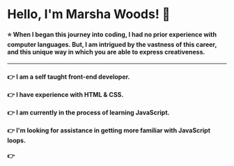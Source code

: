 <!DOCTYPE html>
<html lang="en">
    <head>
    <meta charset="UTF-8">
    <meta name="viewport" content="width=device-width, initial-scale=1.0">
    <meta http-equiv="X-UA-Compatible" content="ie=edge">
        <link rel="stylesheet" href="style.css">
 </head>
    
 <body>
     <h1> Hello, I'm Marsha Woods! &#128578</h1>
     
  <h4>&#11088 When I began this journey into coding, I had no prior experience with computer languages.  But, I am intrigued by the vastness of this career, and this unique way in which you are able to express creativeness.</h4>
      <hr>
<h4>&#128073  I am a self taught front-end developer. <br>
    <br>
    &#128073 I have experience with HTML & CSS. <br>
    <br>
  &#128073 I am currently in the process of learning JavaScript.   <br>
    <br>
   &#128073 I'm looking for assistance in getting more familiar with JavaScript loops.<br>
    <br>
    &#128073 
 

 

 </body>
    </html>



<!--
**Marsha0527/Marsha0527** is a ✨ _special_ ✨ repository because its `README.md` (this file) appears on your GitHub profile.
<img src="https://giphy.com/gifs/IPiNtiAjZDznxr5Bas">
Here are some ideas to get you started:

- 🔭 I’m currently working on ...
- 🌱 I’m currently learning ...
- 👯 I’m looking to collaborate on ...
- 🤔 I’m looking for help with ...
- 💬 Ask me about ...
- 📫 How to reach me: ...
- 😄 Pronouns: ...
- ⚡ Fun fact: ...
-->
